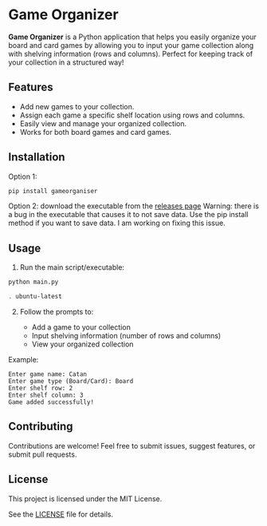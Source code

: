 # Game Organizer

**Game Organizer** is a Python application that helps you easily organize your board and card games by allowing you to input your game collection along with shelving information (rows and columns). Perfect for keeping track of your collection in a structured way!

## Features

* Add new games to your collection.
* Assign each game a specific shelf location using rows and columns.
* Easily view and manage your organized collection.
* Works for both board games and card games.

## Installation

Option 1:
```bash
pip install gameorganiser
```
Option 2: download the executable from the [releases page](https://github.com/dragonruler1000/Game-organizer/releases/latest)
Warning: there is a bug in the executable that causes it to not save data. Use the pip install method if you want to save data. I am working on fixing this issue.
## Usage

1. Run the main script/executable:

```bash
python main.py
```
```bash
. ubuntu-latest
```

2. Follow the prompts to:

   * Add a game to your collection
   * Input shelving information (number of rows and columns)
   * View your organized collection

Example:

```
Enter game name: Catan
Enter game type (Board/Card): Board
Enter shelf row: 2
Enter shelf column: 3
Game added successfully!
```

## Contributing

Contributions are welcome! Feel free to submit issues, suggest features, or submit pull requests.

## License

This project is licensed under the MIT License.

See the [LICENSE](LICENSE) file for details.